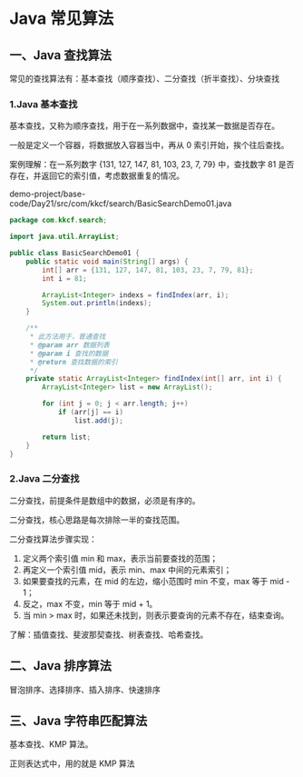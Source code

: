 # Java 常见算法

## 一、Java 查找算法

常见的查找算法有：基本查找（顺序查找）、二分查找（折半查找）、分块查找

### 1.Java 基本查找

基本查找，又称为顺序查找，用于在一系列数据中，查找某一数据是否存在。

一般是定义一个容器，将数据放入容器当中，再从 0 索引开始，挨个往后查找。

案例理解：在一系列数字 {131, 127, 147, 81, 103, 23, 7, 79} 中，查找数字 81 是否存在，并返回它的索引值，考虑数据重复的情况。

demo-project/base-code/Day21/src/com/kkcf/search/BasicSearchDemo01.java

```java
package com.kkcf.search;

import java.util.ArrayList;

public class BasicSearchDemo01 {
    public static void main(String[] args) {
        int[] arr = {131, 127, 147, 81, 103, 23, 7, 79, 81};
        int i = 81;

        ArrayList<Integer> indexs = findIndex(arr, i);
        System.out.println(indexs);
    }

    /**
     * 此方法用于，普通查找
     * @param arr 数据列表
     * @param i 查找的数据
     * @return 查找数据的索引
     */
    private static ArrayList<Integer> findIndex(int[] arr, int i) {
        ArrayList<Integer> list = new ArrayList();

        for (int j = 0; j < arr.length; j++)
            if (arr[j] == i)
                list.add(j);

        return list;
    }
}
```

### 2.Java 二分查找

二分查找，前提条件是数组中的数据，必须是有序的。

二分查找，核心思路是每次排除一半的查找范围。

二分查找算法步骤实现：

1. 定义两个索引值 min 和 max，表示当前要查找的范围；
2. 再定义一个索引值 mid，表示 min、max 中间的元素索引；
3. 如果要查找的元素，在 mid 的左边，缩小范围时 min 不变，max 等于 mid - 1；
4. 反之，max 不变，min 等于 mid + 1。
5. 当 min > max 时，如果还未找到，则表示要查询的元素不存在，结束查询。

了解：插值查找、斐波那契查找、树表查找、哈希查找。

## 二、Java 排序算法

冒泡排序、选择排序、插入排序、快速排序

## 三、Java 字符串匹配算法

基本查找、KMP 算法。

正则表达式中，用的就是 KMP 算法

